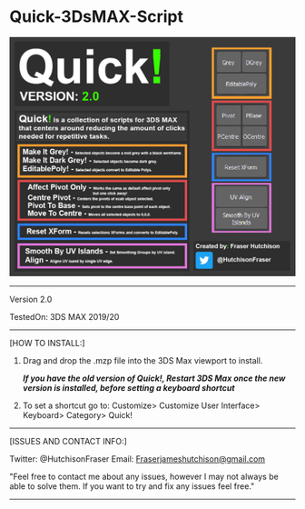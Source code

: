 # Quick-3DsMAX-Script

![](Misc/Images/Quick_v2_Showcase.jpg)

---------------------------------------------------------------------------------------------------------------------

Version 2.0

TestedOn: 3DS MAX 2019/20

---------------------------------------------------------------------------------------------------------------------
[HOW TO INSTALL:]

1. Drag and drop the .mzp file into the 3DS Max viewport to install.

    ***If you have the old version of Quick!, Restart 3DS Max once the new version is installed, before setting a keyboard shortcut***

2. To set a shortcut go to: Customize> Customize User Interface> Keyboard> Category> Quick!

---------------------------------------------------------------------------------------------------------------------

[ISSUES AND CONTACT INFO:]

Twitter: @HutchisonFraser 
Email: Fraserjameshutchison@gmail.com

"Feel free to contact me about any issues, however I may not always be able to solve them.
If you want to try and fix any issues feel free."

---------------------------------------------------------------------------------------------------------------------
